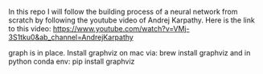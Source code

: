 In this repo I will follow the building process of a neural network from scratch by following
the youtube video of Andrej Karpathy. Here is the link to this video:
https://www.youtube.com/watch?v=VMj-3S1tku0&ab_channel=AndrejKarpathy

graph is in place. Install graphviz on mac via:
brew install graphviz 
and in python conda env: pip install graphviz
